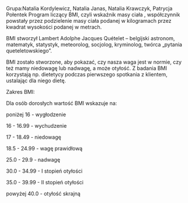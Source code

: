 Grupa:Natalia Kordylewicz, Natalia Janas, Natalia Krawczyk, Patrycja Połentek
Program liczący BMI, czyli wskaźnik masy ciała , współczynnik powstały przez podzielenie masy ciała podanej w kilogramach przez kwadrat wysokości podanej w metrach. 

BMI stworzył Lambert Adolphe Jacques Quételet – belgijski astronom, matematyk, statystyk, meteorolog, socjolog, kryminolog, twórca „pytania queteletowskiego”. 

BMI zostało stworzone, aby pokazać, czy nasza waga jest w normie, czy też mamy niedowagę lub nadwagę, a może otyłość. Z badania BMI korzystają np. dietetycy podczas pierwszego spotkania z klientem, ustalając dla niego dietę.

Zakres BMI:

Dla osób dorosłych wartość BMI wskazuje na:

poniżej 16 - wygłodzenie

16 - 16.99 - wychudzenie

17 - 18.49 - niedowagę

18.5 - 24.99 - wagę prawidłową

25.0 - 29.9 - nadwagę

30.0 - 34.99 - I stopień otyłości

35.0 - 39.99 - II stopień otyłości

powyżej 40.0 - otyłość skrajną

